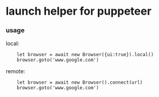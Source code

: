 # launch helper for puppeteer

### usage
local:
```
    let browser = await new Browser({ui:true}).local()
    browser.goto('www.google.com')
```

remote:
```
    let browser = await new Browser().connect(url)
    browser.goto('www.google.com')
```
